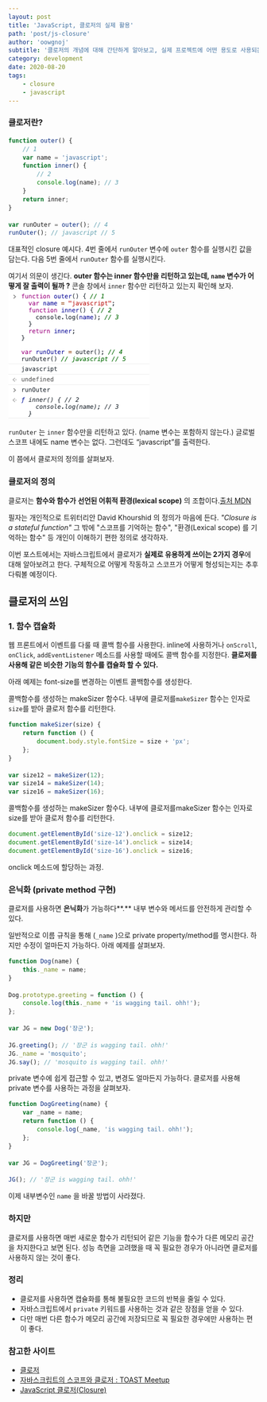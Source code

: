 ```yaml
---
layout: post
title: 'JavaScript, 클로저의 실제 활용'
path: 'post/js-closure'
author: 'oowgnoj'
subtitle: '클로저의 개념에 대해 간단하게 알아보고, 실제 프로젝트에 어떤 용도로 사용되는지 살펴봤습니다.'
category: development
date: 2020-08-20
tags:
    - closure
    - javascript
---
```


### 클로저란?

```jsx
function outer() {
    // 1
    var name = 'javascript';
    function inner() {
        // 2
        console.log(name); // 3
    }
    return inner;
}

var runOuter = outer(); // 4
runOuter(); // javascript // 5
```

대표적인 closure 예시다. 4번 줄에서 `runOuter` 변수에 `outer` 함수를 실행시킨 값을 담는다. 다음 5번 줄에서 `runOuter` 함수를 실행시킨다.

여기서 의문이 생긴다. **outer 함수는 inner 함수만을 리턴하고 있는데, `name` 변수가 어떻게 잘 출력이 될까 ?** 콘솔 창에서 `inner` 함수만 리턴하고 있는지 확인해 보자.
![콘솔창](./../images/in-post/closure/console.png)

`runOuter` 는 `inner` 함수만을 리턴하고 있다. (name 변수는 포함하지 않는다.) 글로벌 스코프 내에도 name 변수는 없다. 그런데도 “javascript”를 출력한다.

이 쯤에서 클로저의 정의를 살펴보자.

### 클로저의 정의

클로저는 **함수와 함수가** **선언된 어휘적 환경(lexical scope)** 의 조합이다.[출처 MDN](<[https://developer.mozilla.org/ko/docs/Web/JavaScript/Guide/Closures](https://developer.mozilla.org/ko/docs/Web/JavaScript/Guide/Closures)>)

필자는 개인적으로 트위터리안 David Khourshid 의 정의가 마음에 든다. _"Closure is a stateful function"_ 그 밖에 "스코프를 기억하는 함수", "환경(Lexical scope) 를 기억하는 함수" 등 개인이 이해하기 편한 정의로 생각하자.

이번 포스트에서는 자바스크립트에서 클로저가 **실제로 유용하게 쓰이는 2가지 경우**에 대해 알아보려고 한다. 구체적으로 어떻게 작동하고 스코프가 어떻게 형성되는지는 추후 다뤄볼 예정이다.

## 클로저의 쓰임

### 1. 함수 캡슐화

웹 프론트에서 이벤트를 다룰 때 콜백 함수를 사용한다. inline에 사용하거나 `onScroll`, `onClick`, `addEventListener` 메소드를 사용할 때에도 콜백 함수를 지정한다. **클로저를 사용해 같은 비슷한 기능의 함수를 캡슐화 할 수 있다.**

아래 예제는 font-size를 변경하는 이벤트 콜백함수를 생성한다.

콜백함수를 생성하는 makeSizer 함수다. 내부에 클로저를`makeSizer` 함수는 인자로 `size`를 받아 클로저 함수를 리턴한다.

```jsx
function makeSizer(size) {
    return function () {
        document.body.style.fontSize = size + 'px';
    };
}

var size12 = makeSizer(12);
var size14 = makeSizer(14);
var size16 = makeSizer(16);
```

콜백함수를 생성하는 makeSizer 함수다. 내부에 클로저를makeSizer 함수는 인자로 size를 받아 클로저 함수를 리턴한다.

```jsx
document.getElementById('size-12').onclick = size12;
document.getElementById('size-14').onclick = size14;
document.getElementById('size-16').onclick = size16;
```

onclick 메소드에 할당하는 과정.

### 은닉화 (private method 구현)

클로저를 사용하면 **은닉화**가 가능하다**.** 내부 변수와 메서드를 안전하게 관리할 수 있다.

일반적으로 이름 규칙을 통해 (`_name` )으로 private property/method를 명시한다. 하지만 수정이 얼마든지 가능하다. 아래 예제를 살펴보자.

```jsx
function Dog(name) {
    this._name = name;
}

Dog.prototype.greeting = function () {
    console.log(this._name + 'is wagging tail. ohh!');
};

var JG = new Dog('장군');

JG.greeting(); // '장군 is wagging tail. ohh!'
JG._name = 'mosquito';
JG.say(); // 'mosquito is wagging tail. ohh!'
```

private 변수에 쉽게 접근할 수 있고, 변경도 얼마든지 가능하다. 클로저를 사용해 private 변수를 사용하는 과정을 살펴보자.

```jsx
function DogGreeting(name) {
    var _name = name;
    return function () {
        console.log(_name, 'is wagging tail. ohh!');
    };
}

var JG = DogGreeting('장군');

JG(); // '장군 is wagging tail. ohh!'
```

이제 내부변수인 `name` 을 바꿀 방법이 사라졌다.

### 하지만

클로저를 사용하면 매번 새로운 함수가 리턴되어 같은 기능을 함수가 다른 메모리 공간을 차지한다고 보면 된다. 성능 측면을 고려했을 때 꼭 필요한 경우가 아니라면 클로저를 사용하지 않는 것이 좋다.

### 정리

-   클로저를 사용하면 캡슐화를 통해 불필요한 코드의 반복을 줄일 수 있다.
-   자바스크립트에서 `private` 키워드를 사용하는 것과 같은 장점을 얻을 수 있다.
-   다만 매번 다른 함수가 메모리 공간에 저장되므로 꼭 필요한 경우에만 사용하는 편이 좋다.

### 참고한 사이트

-   [클로저](https://developer.mozilla.org/ko/docs/Web/JavaScript/Guide/Closures)
-   [자바스크립트의 스코프와 클로저 : TOAST Meetup](https://meetup.toast.com/posts/86)
-   [JavaScript 클로저(Closure)](https://hyunseob.github.io/2016/08/30/javascript-closure/)
